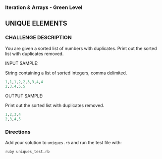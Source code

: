 ### Iteration & Arrays - Green Level

## UNIQUE ELEMENTS

### CHALLENGE DESCRIPTION

You are given a sorted list of numbers with duplicates. Print out the
sorted list with duplicates removed.

INPUT SAMPLE:

String containing a list of sorted integers, comma delimited.

```ruby
1,1,1,2,2,3,3,4,4
2,3,4,5,5
```

OUTPUT SAMPLE:

Print out the sorted list with duplicates removed.

```ruby
1,2,3,4
2,3,4,5
```

### Directions

Add your solution to `uniques.rb` and run the test file with:

```bash
ruby uniques_test.rb
```
